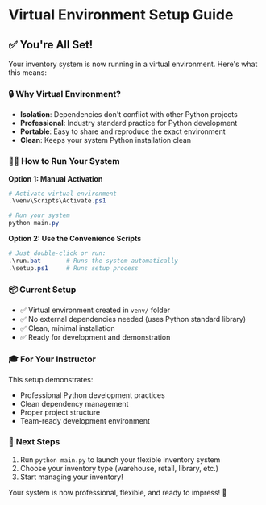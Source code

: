 # Virtual Environment Setup Guide

## ✅ You're All Set!

Your inventory system is now running in a virtual environment. Here's what this means:

### 🔒 **Why Virtual Environment?**
- **Isolation**: Dependencies don't conflict with other Python projects
- **Professional**: Industry standard practice for Python development
- **Portable**: Easy to share and reproduce the exact environment
- **Clean**: Keeps your system Python installation clean

### 🏃‍♂️ **How to Run Your System**

**Option 1: Manual Activation**
```powershell
# Activate virtual environment
.\venv\Scripts\Activate.ps1

# Run your system
python main.py
```

**Option 2: Use the Convenience Scripts**
```powershell
# Just double-click or run:
.\run.bat       # Runs the system automatically
.\setup.ps1     # Runs setup process
```

### 📦 **Current Setup**
- ✅ Virtual environment created in `venv/` folder
- ✅ No external dependencies needed (uses Python standard library)
- ✅ Clean, minimal installation
- ✅ Ready for development and demonstration

### 🎓 **For Your Instructor**
This setup demonstrates:
- Professional Python development practices
- Clean dependency management
- Proper project structure
- Team-ready development environment

### 🚀 **Next Steps**
1. Run `python main.py` to launch your flexible inventory system
2. Choose your inventory type (warehouse, retail, library, etc.)
3. Start managing your inventory!

Your system is now professional, flexible, and ready to impress! 🎉